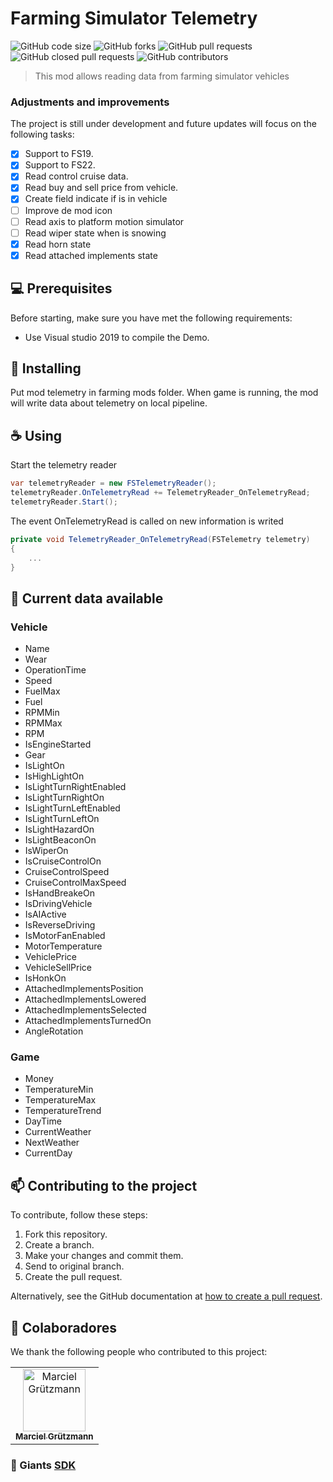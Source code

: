 # Farming Simulator Telemetry

![GitHub code size](https://img.shields.io/github/languages/code-size/marciel032/FarmingSimulatorTelemetry?style=for-the-badge)
![GitHub forks](https://img.shields.io/github/forks/marciel032/FarmingSimulatorTelemetry?style=for-the-badge)
![GitHub pull requests](https://img.shields.io/github/issues-pr-raw/marciel032/farmingsimulatortelemetry?style=for-the-badge)
![GitHub closed pull requests](https://img.shields.io/github/issues-pr-closed-raw/marciel032/farmingsimulatortelemetry?style=for-the-badge)
![GitHub contributors](https://img.shields.io/github/contributors/marciel032/farmingsimulatortelemetry?style=for-the-badge)


> This mod allows reading data from farming simulator vehicles

### Adjustments and improvements

The project is still under development and future updates will focus on the following tasks:

- [x] Support to FS19.
- [x] Support to FS22.
- [x] Read control cruise data.
- [x] Read buy and sell price from vehicle.
- [x] Create field indicate if is in vehicle
- [ ] Improve de mod icon
- [ ] Read axis to platform motion simulator
- [ ] Read wiper state when is snowing
- [x] Read horn state
- [x] Read attached implements state

## 💻 Prerequisites

Before starting, make sure you have met the following requirements:
* Use Visual studio 2019 to compile the Demo.

## 🚀 Installing

Put mod telemetry in farming mods folder.
When game is running, the mod will write data about telemetry on local pipeline.

## ☕ Using

Start the telemetry reader
```csharp
var telemetryReader = new FSTelemetryReader();
telemetryReader.OnTelemetryRead += TelemetryReader_OnTelemetryRead;
telemetryReader.Start();
```

The event OnTelemetryRead is called on new information is writed
```csharp
private void TelemetryReader_OnTelemetryRead(FSTelemetry telemetry)
{
    ...
}
```

## 💾 Current data available

### Vehicle
* Name 
* Wear 
* OperationTime 
* Speed 
* FuelMax 
* Fuel 
* RPMMin
* RPMMax 
* RPM 
* IsEngineStarted 
* Gear 
* IsLightOn 
* IsHighLightOn 
* IsLightTurnRightEnabled
* IsLightTurnRightOn 
* IsLightTurnLeftEnabled
* IsLightTurnLeftOn 
* IsLightHazardOn
* IsLightBeaconOn
* IsWiperOn
* IsCruiseControlOn
* CruiseControlSpeed
* CruiseControlMaxSpeed
* IsHandBreakeOn
* IsDrivingVehicle
* IsAIActive
* IsReverseDriving
* IsMotorFanEnabled
* MotorTemperature
* VehiclePrice
* VehicleSellPrice
* IsHonkOn
* AttachedImplementsPosition
* AttachedImplementsLowered
* AttachedImplementsSelected
* AttachedImplementsTurnedOn
* AngleRotation

### Game
* Money
* TemperatureMin
* TemperatureMax
* TemperatureTrend
* DayTime
* CurrentWeather
* NextWeather
* CurrentDay

## 📫 Contributing to the project
To contribute, follow these steps:

1. Fork this repository.
2. Create a branch.
3. Make your changes and commit them.
4. Send to original branch.
5. Create the pull request.

Alternatively, see the GitHub documentation at [how to create a pull request](https://help.github.com/en/github/collaborating-with-issues-and-pull-requests/creating-a-pull-request).


## 🤝 Colaboradores

We thank the following people who contributed to this project:

<table>
  <tr>
    <td align="center">
      <a href="https://github.com/Marciel032">
        <img src="https://avatars3.githubusercontent.com/Marciel032" width="100px;" alt="Marciel Grützmann"/><br>
        <sub>
          <b>Marciel Grützmann</b>
        </sub>
      </a>
    </td>    
  </tr>
</table>

### 📘 Giants [SDK](https://gdn.giants-software.com/documentation.php)
